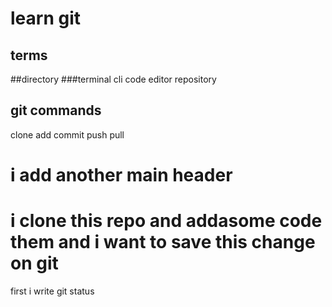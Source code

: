 # learn git

## terms

##directory
###terminal
cli
code editor
repository

## git commands

clone
add
commit
push
pull

# i add another main header

# i clone this repo and addasome code them and i want to save this change on git

first i write git status
